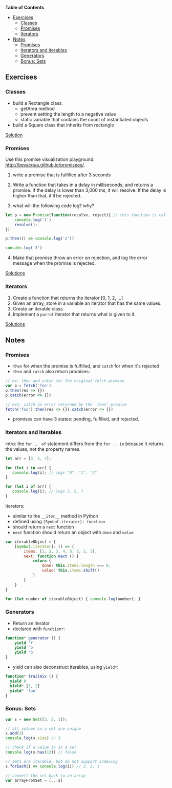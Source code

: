 <!-- START doctoc generated TOC please keep comment here to allow auto update -->
<!-- DON'T EDIT THIS SECTION, INSTEAD RE-RUN doctoc TO UPDATE -->
**Table of Contents**

- [Exercises](#exercises)
  - [Classes](#classes)
  - [Promises](#promises)
  - [Iterators](#iterators)
- [Notes](#notes)
  - [Promises](#promises-1)
  - [Iterators and iterables](#iterators-and-iterables)
  - [Generators](#generators)
  - [Bonus: Sets](#bonus-sets)

<!-- END doctoc generated TOC please keep comment here to allow auto update -->


## Exercises

### Classes

* build a Rectangle class.
  * getArea method
  * prevent setting the length to a negative value
  * static variable that contains the count of instantiated objects
* build a Square class that inherits from rectangle

[Solution](solutions/classes.js)

### Promises

Use this promise visualization playground: http://bevacqua.github.io/promisees/.

1. write a promise that is fulfilled after 3 seconds

2. Write a function that takes in a delay in milliseconds, and returns a promise. If the delay is lower than 3,000 ms, it will resolve. If the delay is higher than that, it'll be rejected.

3. what will the following code log? why?
```javascript
let p = new Promise(function(resolve, reject){ // this function is called the promise 'executor'
    console.log('1')
    resolve();
})

p.then(() => console.log('2'))

console.log('3')
```
4. Make that promise throw an error on rejection, and log the error message when the promise is rejected.

[Solutions](solutions/promises.js)

### Iterators

1. Create a function that returns the iterator [0, 1, 2, ...]
2. Given an array, store in a variable an iterator that has the same values.
3. Create an iterable class.
4. Implement a `parrot` iterator that returns what is given to it.

[Solutions](solutions/iterators.js)

## Notes

### Promises

* `then` for when the promise is fulfilled, and `catch` for when it's rejected
* `then` and `catch` also return promises:

```javascript
// ex: then and catch for the original fetch promise
var p = fetch('foo')
p.then(res => {})
p.catch(error => {})

// ex2: catch an error returned by the `then` promise
fetch('foo').then(res => {}).catch(error => {})
```
* promises can have 3 states: pending, fulfilled, and rejected.


### Iterators and iterables

intro: the `for .. of` statement differs from the `for .. in` because it returns the values, not the property names.
```javascript
let arr = [3, 5, 7];

for (let i in arr) {
   console.log(i); // logs "0", "1", "2"
}

for (let i of arr) {
   console.log(i); // logs 3, 5, 7
}
```

Iterators:
* similar to the `__iter__` method in Python
* defined using `[Symbol.iterator]: function`
* should return a `next` function
* `next` function should return an object with `done` and `value`

```javascript
var iterableObject = {
    [Symbol.iterator]: () => {
        items: [1, 2, 3, 4, 5, 3, 2, 3],
        next: function next () {
            return {
                done: this.items.length === 0,
                value: this.items.shift()
            }
        }
    }
}

for (let number of iterableObject) { console.log(number); }
```

### Generators

* Return an iterator
* declared with `function*`:
```javascript
function* generator () {
    yield 'f'
    yield 'o'
    yield 'o'
}
```
* yield can also deconstruct iterables, using `yield*`:
```javascript
function* trailmix () {
  yield 0
  yield* [1, 2]
  yield* 'foo'
}
```

### Bonus: Sets

```javascript
var s = new Set([3, 2, 1]);

// all values in a set are unique
s.add(3)
console.log(s.size) // 3

// check if a value is in a set
console.log(s.has(12)) // false

// sets are iterable, but do not support indexing
s.forEach(i => console.log(i)) // 3, 2, 1

// convert the set back to an array
var arrayFromSet = [...s]
```


